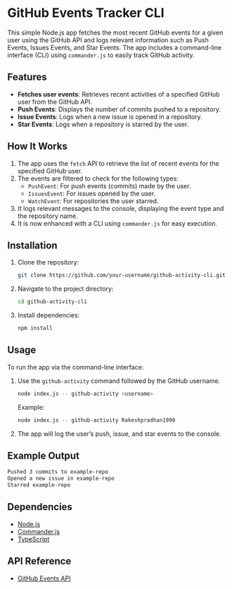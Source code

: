 # GitHub Events Tracker CLI

This simple Node.js app fetches the most recent GitHub events for a given user using the GitHub API and logs relevant information such as Push Events, Issues Events, and Star Events. The app includes a command-line interface (CLI) using `commander.js` to easily track GitHub activity.

## Features

- **Fetches user events**: Retrieves recent activities of a specified GitHub user from the GitHub API.
- **Push Events**: Displays the number of commits pushed to a repository.
- **Issue Events**: Logs when a new issue is opened in a repository.
- **Star Events**: Logs when a repository is starred by the user.

## How It Works

1. The app uses the `fetch` API to retrieve the list of recent events for the specified GitHub user.
2. The events are filtered to check for the following types:
   - `PushEvent`: For push events (commits) made by the user.
   - `IssuesEvent`: For issues opened by the user.
   - `WatchEvent`: For repositories the user starred.
3. It logs relevant messages to the console, displaying the event type and the repository name.
4. It is now enhanced with a CLI using `commander.js` for easy execution.

## Installation

1. Clone the repository:

   ```bash
   git clone https://github.com/your-username/github-activity-cli.git
   ```

2. Navigate to the project directory:

   ```bash
   cd github-activity-cli
   ```

3. Install dependencies:

   ```bash
   npm install
   ```

## Usage

To run the app via the command-line interface:

1. Use the `github-activity` command followed by the GitHub username.

   ```bash
   node index.js -- github-activity <username>
   ```

   Example:

   ```bash
   node index.js -- github-activity Rakeshpradhan1999
   ```

2. The app will log the user’s push, issue, and star events to the console.

## Example Output

```bash
Pushed 3 commits to example-repo
Opened a new issue in example-repo
Starred example-repo
```

## Dependencies

- [Node.js](https://nodejs.org/)
- [Commander.js](https://www.npmjs.com/package/commander)
- [TypeScript](https://www.typescriptlang.org/)

## API Reference

- [GitHub Events API](https://docs.github.com/en/rest/reference/activity#events)
